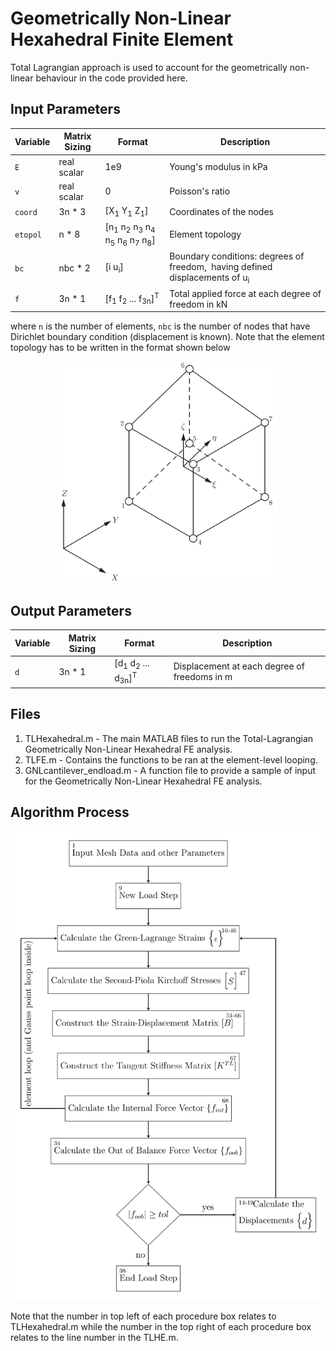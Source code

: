 # Geometrically Non-Linear Hexahedral Finite Element
Total Lagrangian approach is used to account for the geometrically non-linear behaviour in the code provided here.

## Input Parameters
| Variable | Matrix Sizing | Format | Description |
| --- | --- | --- | --- |
| `E` | real scalar | 1e9 | Young's modulus in kPa |
| `v` | real scalar | 0 | Poisson's ratio |
| `coord` | 3n * 3 | [X<sub>1</sub> Y<sub>1</sub> Z<sub>1</sub>] | Coordinates of the nodes |
| `etopol` | n * 8 | [n<sub>1</sub> n<sub>2</sub> n<sub>3</sub> n<sub>4</sub> n<sub>5</sub> n<sub>6</sub> n<sub>7</sub> n<sub>8</sub>] | Element topology |
| `bc` | nbc * 2 | [i u<sub>i</sub>] | Boundary conditions: degrees of freedom, <math>i</math> having defined displacements of u<sub>i</sub> |
| `f` | 3n * 1 | [f<sub>1</sub> f<sub>2</sub> ... f<sub>3n</sub>]<sup>T</sup> | Total applied force at each degree of freedom in kN |

where `n` is the number of elements, `nbc` is the number of nodes that have Dirichlet boundary condition (displacement is known). Note that the element topology has to be written in the format shown below
<p align="center">
  <img src="../Linear/8_Hexahedral_Nodal_Numbering.png" width="350" title="hover text">
</p>

## Output Parameters
| Variable | Matrix Sizing | Format | Description |
| --- | --- | --- | --- |
| `d` | 3n * 1 | [d<sub>1</sub> d<sub>2</sub> ... d<sub>3n</sub>]<sup>T</sup> | Displacement at each degree of freedoms in m |

## Files
1. TLHexahedral.m - The main MATLAB files to run the Total-Lagrangian Geometrically Non-Linear Hexahedral FE analysis.
2. TLFE.m - Contains the functions to be ran at the element-level looping.
3. GNLcantilever_endload.m - A function file to provide a sample of input for the Geometrically Non-Linear Hexahedral FE analysis.

## Algorithm Process
<p align="center">
  <img src="Geometrically_Non-Linear_Hexahedral_Process.png" width="1654" title="hover text">
</p>
Note that the number in top left of each procedure box relates to TLHexahedral.m while the number in the top right of each procedure box relates to the line number in the TLHE.m.
